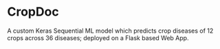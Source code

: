 # CropDoc
A custom Keras Sequential ML model which predicts crop diseases of 12 crops across 36 diseases; deployed on a Flask based Web App.
